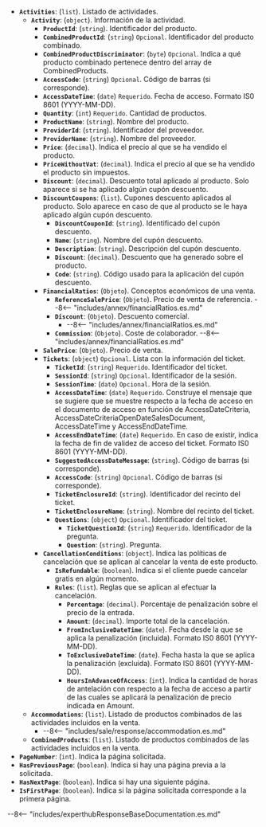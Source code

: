 ﻿- **`Activities`**: (`list`). Listado de actividades.
  - **`Activity`**: (`object`). Información de la actividad.
    - **`ProductId`**: (`string`). Identificador del producto.
    - **`CombinedProductId`**: (`string`) `Opcional`. Identificador del producto combinado.
    - **`CombinedProductDiscriminator`**: (`byte`) `Opcional`. Indica a qué producto combinado pertenece dentro del array de CombinedProducts.
    - **`AccessCode`**: (`string`) `Opcional`. Código de barras (si corresponde).
    - **`AccessDateTime`**: (`date`) `Requerido`. Fecha de acceso. Formato IS0 8601 (YYYY-MM-DD).
    - **`Quantity`**: (`int`) `Requerido`. Cantidad de productos.
    - **`ProductName`**: (`string`). Nombre del producto.
    - **`ProviderId`**: (`string`). Identificador del proveedor.
    - **`ProviderName`**: (`string`). Nombre del proveedor.
    - **`Price`**: (`decimal`). Indica el precio al que se ha vendido el producto.
    - **`PriceWithoutVat`**: (`decimal`). Indica el precio al que se ha vendido el producto sin impuestos.
    - **`Discount`**: (`decimal`). Descuento total aplicado al producto. Solo aparece si se ha aplicado algún cupón descuento.
    - **`DiscountCoupons`**: (`list`). Cupones descuento aplicados al producto. Solo aparece en caso de que al producto se le haya aplicado algún cupón descuento.
      - **`DiscountCouponId`**: (`string`). Identificado del cupón descuento.
      - **`Name`**: (`string`). Nombre del cupón descuento.
      - **`Description`**: (`string`). Descripción del cupón descuento.
      - **`Discount`**: (`decimal`). Descuento que ha generado sobre el producto.
      - **`Code`**: (`string`). Código usado para la aplicación del cupón descuento.
    - **`FinancialRatios`**: (`Objeto`). Conceptos económicos de una venta.
      - **`ReferenceSalePrice`**: (`Objeto`). Precio de venta de referencia.
        --8<-- "includes/annex/financialRatios.es.md"
      - **`Discount`**: (`Objeto`). Descuento comercial.
        - --8<-- "includes/annex/financialRatios.es.md"
      - **`Commission`**: (`Objeto`). Coste de colaborador.
        --8<-- "includes/annex/financialRatios.es.md"
    - **`SalePrice`**: (`Objeto`). Precio de venta.
    - **`Tickets`**: (`object`) `Opcional`. Lista con la información del ticket.
      - **`TicketId`**: (`string`) `Requerido`. Identificador del ticket.
      - **`SessionId`**: (`string`) `Opcional`. Identificador de la sesión.
      - **`SessionTime`**: (`date`) `Opcional`. Hora de la sesión.
      - **`AccessDateTime`**: (`date`) `Requerido`. Construye el mensaje que se sugiere que se muestre respecto a la fecha de acceso en el documento de acceso en función de AccessDateCriteria, AccessDateCriteriaOpenDateSalesDocument, AccessDateTime y AccessEndDateTime.
      - **`AccessEndDateTime`**: (`date`) `Requerido`. En caso de existir, indica la fecha de fin de validez de acceso del ticket. Formato IS0 8601 (YYYY-MM-DD).
      - **`SuggestedAccessDateMessage`**: (`string`). Código de barras (si corresponde).
      - **`AccessCode`**: (`string`) `Opcional`. Código de barras (si corresponde).
      - **`TicketEnclosureId`**: (`string`). Identificador del recinto del ticket.
      - **`TicketEnclosureName`**: (`string`). Nombre del recinto del ticket.
      - **`Questions`**: (`object`) `Opcional`. Identificador del ticket.
        - **`TicketQuestionId`**: (`string`) `Requerido`. Identificador de la pregunta.
        - **`Question`**: (`string`). Pregunta.
    - **`CancellationConditions`**: (`object`). Indica las políticas de cancelación que se aplican al cancelar la venta de este producto.
      - **`IsRefundable`**: (`boolean`). Indica si el cliente puede cancelar gratis en algún momento.
      - **`Rules`**: (`list`). Reglas que se aplican al efectuar la cancelación.
        - **`Percentage`**: (`decimal`). Porcentaje de penalización sobre el precio de la entrada.
        - **`Amount`**: (`decimal`). Importe total de la cancelación.
        - **`FromInclusiveDateTime`**: (`date`). Fecha desde la que se aplica la penalización (incluida). Formato IS0 8601 (YYYY-MM-DD).
        - **`ToExclusiveDateTime`**: (`date`). Fecha hasta la que se aplica la penalización (excluida). Formato IS0 8601 (YYYY-MM-DD).
        - **`HoursInAdvanceOfAccess`**: (`int`). Indica la cantidad de horas de antelación con respecto a la fecha de acceso a partir de las cuales se aplicará la penalización de precio indicada en Amount.
  - **`Accommodations`**: (`list`). Listado de productos combinados de las actividades incluidos en la venta.
    - --8<-- "includes/sale/response/accommodation.es.md"
  - **`CombinedProducts`**: (`list`). Listado de productos combinados de las actividades incluidos en la venta.
- **`PageNumber`**: (`int`). Indica la página solicitada.
- **`HasPreviousPage`**: (`boolean`). Indica si hay una página previa a la solicitada.
- **`HasNextPage`**: (`boolean`). Indica si hay una siguiente página.
- **`IsFirstPage`**: (`boolean`). Indica si la página solicitada corresponde a la primera página.

--8<-- "includes/experthubResponseBaseDocumentation.es.md"
